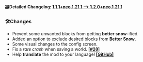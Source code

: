 🗃️**Detailed Changelog: [1.1.1+neo.1.21.1 --> 1.2.0+neo.1.21.1](https://github.com/UltimatChamp/BetterGrassify/compare/1.1.1+neo.1.21.1...1.2.0+neo.1.21.1)**

### 🛠️Changes

- Prevent some unwanted blocks from getting **better snow**-ified.
- Added an option to exclude desired blocks from **Better Snow**.
- Some visual changes to the config screen.
- Fix a _rare crash_ when saving a world. [**[#28]**](https://github.com/UltimatChamp/BetterGrassify/issues/28)
- Help **translate** the mod to your language! [**[GitHub]**](https://github.com/UltimatChamp/BetterGrassify)
